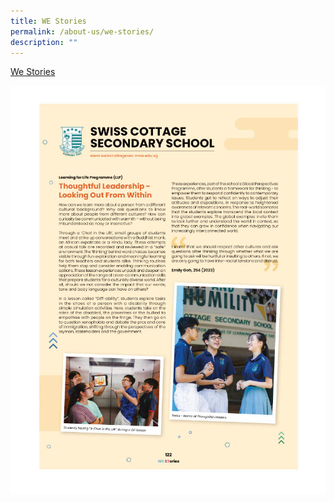 ```yaml
---
title: WE Stories
permalink: /about-us/we-stories/
description: ""
---
```

[We Stories ](/files/About%20us/we%20stories%20publication%202023%20v2-compressed.pdf)


![WE Stories](/images/About%20us/we%20stories_school%20webpage.jpg)